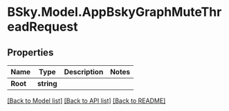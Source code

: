 # BSky.Model.AppBskyGraphMuteThreadRequest

## Properties

Name | Type | Description | Notes
------------ | ------------- | ------------- | -------------
**Root** | **string** |  | 

[[Back to Model list]](../README.md#documentation-for-models) [[Back to API list]](../README.md#documentation-for-api-endpoints) [[Back to README]](../README.md)

